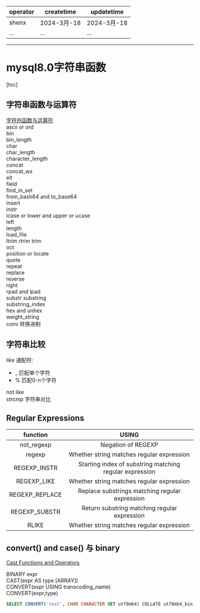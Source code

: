 | operator | createtime | updatetime |
| ---- | ---- | ---- |
| shenx | 2024-3月-18 | 2024-3月-18  |
| ... | ... | ... |
---
# mysql8.0字符串函数

[toc]

## 字符串函数与运算符
[字符创函数与运算符](https://dev.mysql.com/doc/refman/8.0/en/string-functions.html)  
ascii or ord  
bin  
bin_length  
char  
char_length  
character_length  
concat  
concat_ws  
elt   
field  
find_in_set  
from_bash64  and  to_base64  
insert  
instr  
lcase or lower  and  upper or ucase  
left  
length  
load_file  
ltrim rtrim trim  
oct  
position  or locate  
quote  
repeat  
replace  
reverse  
right  
rpad and lpad  
substr  substring  
substring_index  
hex and unhex  
weight_string  
conv  转换进制  

## 字符串比较
like  通配符:  
* _ 匹配单个字符  
* % 匹配0-n个字符  

not like  
strcmp 字符串对比

## Regular Expressions

| function | USING |
| :----: | :----: |
| not_regexp | Negation of REGEXP |
| regexp | Whether string matches regular expression |
| REGEXP_INSTR | Starting index of substring matching regular expression |
| REGEXP_LIKE | Whether string matches regular expression |
| REGEXP_REPLACE | Replace substrings matching regular expression |
| REGEXP_SUBSTR | Return substring matching regular expression |
| RLIKE | Whether string matches regular expression |


## convert() and case() 与 binary
[Cast Functions and Operators](https://dev.mysql.com/doc/refman/8.0/en/cast-functions.html)

BINARY expr  
CAST(expr AS type [ARRAY])  
CONVERT(expr USING transcoding_name)  
CONVERT(expr,type)  
```sql 
SELECT CONVERT('test', CHAR CHARACTER SET utf8mb4) COLLATE utf8mb4_bin;
```

